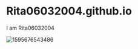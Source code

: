 # Rita06032004.github.io
I am Rita06032004

![1595676543486](https://user-images.githubusercontent.com/114201528/197105825-8ca472c0-f1d7-4c4b-9c6c-24174f474feb.jpg)
